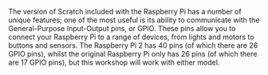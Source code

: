 The version of Scratch included with the Raspberry Pi has a number of unique features; one of the most useful is its ability to communicate with the General-Purpose Input-Output pins, or GPIO. These pins allow you to connect your Raspberry Pi to a range of devices, from lights and motors to buttons and sensors. The Raspberry Pi 2 has 40 pins (of which there are 26 GPIO pins), whilst the original Raspberry Pi only has 26 pins (of which there are 17 GPIO pins), but this workshop will work with either model.

